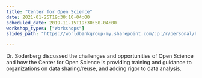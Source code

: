 ```yaml
---
title: "Center for Open Science"
date: 2021-01-25T19:30:10-04:00
scheduled_date: 2019-11-15T19:30:50-04:00
workshop_types: ["Workshops"]
slides_path: "https://worldbankgroup-my.sharepoint.com/:p:/r/personal/hkrambeck_worldbank_org/_layouts/15/Doc.aspx?sourcedoc=%7B47879EC1-AD1E-4DCC-B3F4-6FDF6931CF5B%7D&amp;file=2019.11.06.IMF_Soderberg.pptx&amp;action=edit&amp;mobileredirect=true&amp;cid=b439e9fc-db1e-4caf-a32c-735f2becdca6"

---
```


Dr. Soderberg discussed the challenges and opportunities of Open Science and how the Center for Open Science is providing training and guidance to organizations on data sharing/reuse, and adding rigor to data analysis.